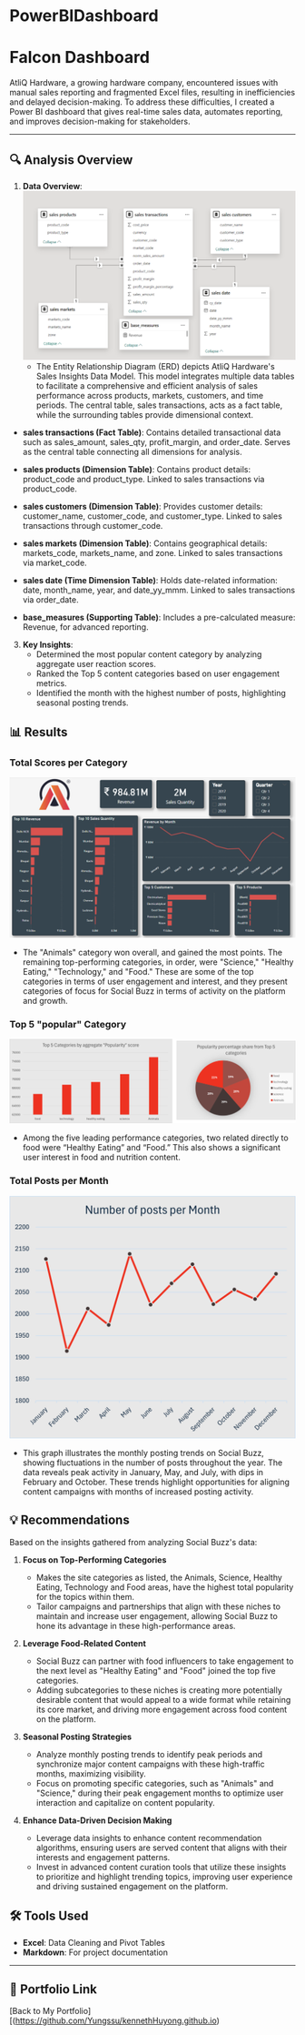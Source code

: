 # PowerBIDashboard

# Falcon Dashboard

AtliQ Hardware, a growing hardware company, encountered issues with manual sales reporting and fragmented Excel files, resulting in inefficiencies and delayed decision-making. To address these difficulties, I created a Power BI dashboard that gives real-time sales data, automates reporting, and improves decision-making for stakeholders.

---

## 🔍 Analysis Overview  

1. **Data Overview**:
![Data Overview](https://github.com/Yungssu/PowerBIDashboard/blob/main/atliqERD.png)
   - The Entity Relationship Diagram (ERD) depicts AtliQ Hardware's Sales Insights Data Model. This model integrates multiple data tables to facilitate a comprehensive and efficient analysis of sales performance across products, markets, customers, and time periods. The central table, sales transactions, acts as a fact table, while the surrounding tables provide dimensional context.

- **sales transactions (Fact Table)**:
Contains detailed transactional data such as sales_amount, sales_qty, profit_margin, and order_date.
Serves as the central table connecting all dimensions for analysis.

- **sales products (Dimension Table)**:
Contains product details: product_code and product_type.
Linked to sales transactions via product_code.

- **sales customers (Dimension Table)**:
Provides customer details: customer_name, customer_code, and customer_type.
Linked to sales transactions through customer_code.

- **sales markets (Dimension Table)**:
Contains geographical details: markets_code, markets_name, and zone.
Linked to sales transactions via market_code.

- **sales date (Time Dimension Table)**:
Holds date-related information: date, month_name, year, and date_yy_mmm.
Linked to sales transactions via order_date.

- **base_measures (Supporting Table)**:
Includes a pre-calculated measure: Revenue, for advanced reporting.

3. **Key Insights**:
   - Determined the most popular content category by analyzing aggregate user reaction scores.  
   - Ranked the Top 5 content categories based on user engagement metrics.  
   - Identified the month with the highest number of posts, highlighting seasonal posting trends.  

## 📊 Results  

### Total Scores per Category
![Results](https://github.com/Yungssu/PowerBIDashboard/blob/main/AtliqDashboard.png)
   - The "Animals" category won overall, and gained the most points. The remaining top-performing categories, in order, were "Science," "Healthy Eating," "Technology," and "Food." These are some of the top categories in terms of user engagement and interest, and they present categories of focus for Social Buzz in terms of activity on the platform and growth.

### Top 5 "popular" Category  
![Results](https://github.com/Yungssu/ExcelAnalysis/blob/main/SocialBuzzTop5.png)
   - Among the five leading performance categories, two related directly to food were “Healthy Eating” and “Food.” This also shows a significant user interest in food and nutrition content.
### Total Posts per Month  
![Results](https://github.com/Yungssu/ExcelAnalysis/blob/main/SocialBuzzPostsPerMonth.png)
   - This graph illustrates the monthly posting trends on Social Buzz, showing fluctuations in the number of posts throughout the year. The data reveals peak activity in January, May, and July, with dips in February and October. These trends highlight opportunities for aligning content campaigns with months of increased posting activity.

## 💡 Recommendations

Based on the insights gathered from analyzing Social Buzz's data:

1. **Focus on Top-Performing Categories**  
   - Makes the site categories as listed, the Animals, Science, Healthy Eating, Technology and Food areas, have the highest total popularity for the topics within them.
   - Tailor campaigns and partnerships that align with these niches to maintain and increase user engagement, allowing Social Buzz to hone its advantage in these high-performance areas.

2. **Leverage Food-Related Content**  
   - Social Buzz can partner with food influencers to take engagement to the next level as "Healthy Eating" and "Food" joined the top five categories.
   - Adding subcategories to these niches is creating more potentially desirable content that would appeal to a wide format while retaining its core market, and driving more engagement across food content on the platform.

4. **Seasonal Posting Strategies**  
   - Analyze monthly posting trends to identify peak periods and synchronize major content campaigns with these high-traffic months, maximizing visibility.  
   - Focus on promoting specific categories, such as "Animals" and "Science," during their peak engagement months to optimize user interaction and capitalize on content popularity.

5. **Enhance Data-Driven Decision Making**  
   - Leverage data insights to enhance content recommendation algorithms, ensuring users are served content that aligns with their interests and engagement patterns.  
   - Invest in advanced content curation tools that utilize these insights to prioritize and highlight trending topics, improving user experience and driving sustained engagement on the platform.


## 🛠️ Tools Used  

- **Excel**: Data Cleaning and Pivot Tables  
- **Markdown**: For project documentation  

---

## 🔗 Portfolio Link  
[Back to My Portfolio][(https://github.com/Yungssu/kennethHuyong.github.io)

